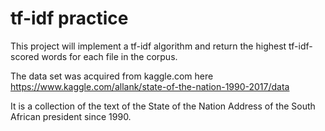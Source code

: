 # tf-idf practice

This project will implement a tf-idf algorithm and return the highest tf-idf-scored words for each file in the corpus.

The data set was acquired from kaggle.com here https://www.kaggle.com/allank/state-of-the-nation-1990-2017/data

It is a collection of the text of the State of the Nation Address of the South African president since 1990.

